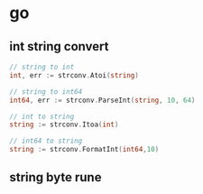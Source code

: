 # go

## int string convert
```go
// string to int
int, err := strconv.Atoi(string)

// string to int64
int64, err := strconv.ParseInt(string, 10, 64)

// int to string
string := strconv.Itoa(int)

// int64 to string
string := strconv.FormatInt(int64,10)
```

## string byte rune
```go
```